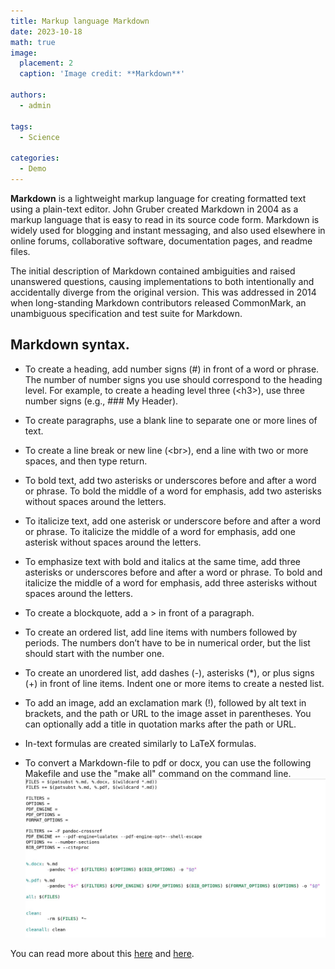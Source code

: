 ```yaml
---
title: Markup language Markdown
date: 2023-10-18
math: true
image:
  placement: 2
  caption: 'Image credit: **Markdown**'

authors:
  - admin

tags:
  - Science

categories:
  - Demo
---
```


__Markdown__ is a lightweight markup language for creating formatted text using a plain-text editor. John Gruber created Markdown in 2004 as a markup language that is easy to read in its source code form. Markdown is widely used for blogging and instant messaging, and also used elsewhere in online forums, collaborative software, documentation pages, and readme files.

The initial description of Markdown contained ambiguities and raised unanswered questions, causing implementations to both intentionally and accidentally diverge from the original version. This was addressed in 2014 when long-standing Markdown contributors released CommonMark, an unambiguous specification and test suite for Markdown.

## Markdown syntax.

* To create a heading, add number signs (#) in front of a word or phrase. The number of number signs you use should correspond to the heading level. For example, to create a heading level three (\<h3>), use three number signs (e.g., \#\#\# My Header).

* To create paragraphs, use a blank line to separate one or more lines of text.

* To create a line break or new line (\<br>), end a line with two or more spaces, and then type return.

* To bold text, add two asterisks or underscores before and after a word or phrase. To bold the middle of a word for emphasis, add two asterisks without spaces around the letters.

* To italicize text, add one asterisk or underscore before and after a word or phrase. To italicize the middle of a word for emphasis, add one asterisk without spaces around the letters.

* To emphasize text with bold and italics at the same time, add three asterisks or underscores before and after a word or phrase. To bold and italicize the middle of a word for emphasis, add three asterisks without spaces around the letters.

* To create a blockquote, add a > in front of a paragraph.

* To create an ordered list, add line items with numbers followed by periods. The numbers don’t have to be in numerical order, but the list should start with the number one.

* To create an unordered list, add dashes (-), asterisks (*), or plus signs (+) in front of line items. Indent one or more items to create a nested list.

* To add an image, add an exclamation mark (!), followed by alt text in brackets, and the path or URL to the image asset in parentheses. You can optionally add a title in quotation marks after the path or URL.

* In-text formulas are created similarly to LaTeX formulas.

* To convert a Markdown-file to pdf or docx, you can use the following Makefile and use the "make all" command on the command line.
![Makefile](./image1.jpg)


You can read more about this [here](https://skillbox.ru/media/code/yazyk-razmetki-markdown-shpargalka-po-sintaksisu-s-primerami/) and [here](https://ru.wikibooks.org/wiki/%D0%9C%D0%B0%D1%82%D0%B5%D0%BC%D0%B0%D1%82%D0%B8%D1%87%D0%B5%D1%81%D0%BA%D0%B8%D0%B5_%D1%84%D0%BE%D1%80%D0%BC%D1%83%D0%BB%D1%8B_%D0%B2_LaTeX). 
